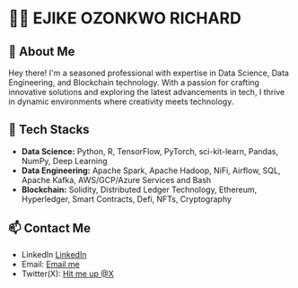 # 👨‍💻 EJIKE OZONKWO RICHARD

## 🚀 About Me

Hey there! I'm a seasoned professional with expertise in Data Science, Data Engineering, and Blockchain technology. With a passion for crafting innovative solutions and exploring the latest advancements in tech, I thrive in dynamic environments where creativity meets technology.

## 💼 Tech Stacks

- **Data Science:** Python, R, TensorFlow, PyTorch, sci-kit-learn, Pandas, NumPy, Deep Learning
- **Data Engineering:** Apache Spark, Apache Hadoop, NiFi, Airflow, SQL, Apache Kafka, AWS/GCP/Azure Services and Bash 
- **Blockchain:** Solidity, Distributed Ledger Technology, Ethereum, Hyperledger, Smart Contracts, Defi, NFTs, Cryptography


## 📫 Contact Me
- LinkedIn      [LinkedIn](https://www.linkedin.com/in/ozonkwoejike/)
- Email:        [Email me](mailto:erozonkwo@gmail.com)
- Twitter(X):   [Hit me up @X](https://twitter.com/rychardase)
